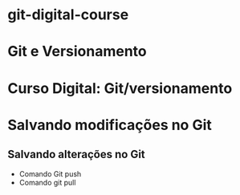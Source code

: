 # git-digital-course
# Git e Versionamento 
 
 # Curso Digital: Git/versionamento

 # Salvando modificações no Git

 ## Salvando alterações no Git
* Comando Git push
* Comando git pull
